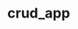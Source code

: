 # crud_app

<!--
/*

backend/
│── node_modules/
│── config/
│   └── db.js
│── models/
│   └── User.js
│   └── Item.js
│── routes/
│   └── authRoutes.js
│   └── itemRoutes.js
│── middleware/
│   └── authMiddleware.js
│── .env
│── server.js
│── package.json
│── README.md

*/ -->
